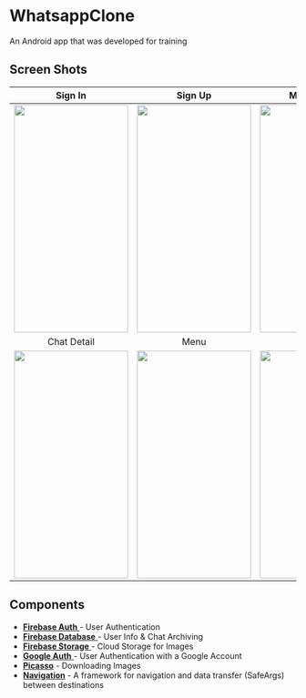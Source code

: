 # WhatsappClone

An Android app that was developed for training

## Screen Shots

|Sign In|Sign Up|Main Screen|
|:-------:|:-------:|:-----------:|
<img src="https://github.com/mustafamelikaltug/WhatsappClone/assets/130696468/ab082dbb-9ded-4232-ba80-a51effcc03a2" width="200" height="400" />|<img src="https://github.com/mustafamelikaltug/WhatsappClone/assets/130696468/75a2e431-4275-4b70-8491-84261a9792e2" width="200" height="400" />|<img src="https://github.com/mustafamelikaltug/WhatsappClone/assets/130696468/3543160a-0afe-461d-b260-921be67a2ad1" width="200" height="400" />|
|Chat Detail|Menu|Settings|
|<img src="https://github.com/mustafamelikaltug/WhatsappClone/assets/130696468/8af981d0-3972-4d8a-a78b-705dfb67c1d6" width="200" height="400" />|<img src="https://github.com/mustafamelikaltug/WhatsappClone/assets/130696468/e18c593a-73bb-40d0-879e-4c92117ceab1" width="200" height="400" />|<img src="https://github.com/mustafamelikaltug/WhatsappClone/assets/130696468/f4bee478-75d5-4741-ad30-0ffd0e7b9f42" width="200" height="400"/>|




## Components

- [**Firebase  Auth** ](https://github.com/firebase/quickstart-android/blob/master/auth/README.md) - User Authentication
- [**Firebase  Database** ](https://github.com/firebase/quickstart-android/blob/master/auth/README.md) - User Info & Chat Archiving
-  [**Firebase  Storage** ](https://github.com/firebase/quickstart-android/blob/master/storage/README.md) - Cloud Storage for Images
-  [**Google Auth** ](https://developers.google.com/identity/sign-in/android/start?hl=tr) - User Authentication with a Google Account
- [**Picasso**](https://github.com/square/picasso) - Downloading Images
- [**Navigation**](https://developer.android.com/jetpack/androidx/releases/navigation) - A framework for navigation and data transfer (SafeArgs) between destinations

